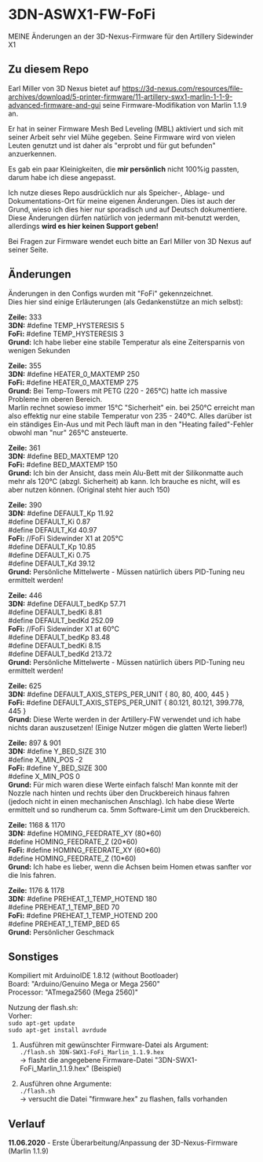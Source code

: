 # 3DN-ASWX1-FW-FoFi
MEINE Änderungen an der 3D-Nexus-Firmware für den Artillery Sidewinder X1


## Zu diesem Repo
Earl Miller von 3D Nexus bietet auf
https://3d-nexus.com/resources/file-archives/download/5-printer-firmware/11-artillery-swx1-marlin-1-1-9-advanced-firmware-and-gui
seine Firmware-Modifikation von Marlin 1.1.9 an.

Er hat in seiner Firmware Mesh Bed Leveling (MBL) aktiviert und sich mit seiner Arbeit sehr viel Mühe gegeben.
Seine Firmware wird von vielen Leuten genutzt und ist daher als "erprobt und für gut befunden" anzuerkennen.

Es gab ein paar Kleinigkeiten, die **mir persönlich** nicht 100%ig passten, darum habe ich diese angepasst.

Ich nutze dieses Repo ausdrücklich nur als Speicher-, Ablage- und Dokumentations-Ort für meine eigenen Änderungen.
Dies ist auch der Grund, wieso ich dies hier nur sporadisch und auf Deutsch dokumentiere.  
Diese Änderungen dürfen natürlich von jedermann mit-benutzt werden, allerdings **wird es hier keinen Support geben!**

Bei Fragen zur Firmware wendet euch bitte an Earl Miller von 3D Nexus auf seiner Seite.


## Änderungen
Änderungen in den Configs wurden mit "FoFi" gekennzeichnet.  
Dies hier sind einige Erläuterungen (als Gedankenstütze an mich selbst):


**Zeile:**	333  
**3DN:**	#define TEMP_HYSTERESIS 5  
**FoFi:**	#define TEMP_HYSTERESIS 3  
**Grund:**	Ich habe lieber eine stabile Temperatur als eine Zeitersparnis von wenigen Sekunden  
  
**Zeile:**	355  
**3DN:**	#define HEATER_0_MAXTEMP 250  
**FoFi:**	#define HEATER_0_MAXTEMP 275  
**Grund:**	Bei Temp-Towers mit PETG (220 - 265°C) hatte ich massive Probleme im oberen Bereich.  
Marlin rechnet sowieso immer 15°C "Sicherheit" ein. bei 250°C erreicht man also effektig nur eine stabile Temperatur von 235 - 240°C.   Alles darüber ist ein ständiges Ein-Aus und mit Pech läuft man in den "Heating failed"-Fehler obwohl man "nur" 265°C ansteuerte.  
  
**Zeile:**	361  
**3DN:**	#define BED_MAXTEMP 120  
**FoFi:**	#define BED_MAXTEMP 150  
**Grund:**	Ich bin der Ansicht, dass mein Alu-Bett mit der Silikonmatte auch mehr als 120°C (abzgl. Sicherheit) ab kann. Ich brauche es nicht, will es aber nutzen können. (Original steht hier auch 150)  
  
**Zeile:**	390  
**3DN:**	#define DEFAULT_Kp 11.92  
		#define DEFAULT_Ki 0.87  
		#define DEFAULT_Kd 40.97  
**FoFi:**  //FoFi Sidewinder X1 at 205°C  
		#define DEFAULT_Kp 10.85  
		#define DEFAULT_Ki 0.75  
		#define DEFAULT_Kd 39.12  
**Grund:**	Persönliche Mittelwerte - Müssen natürlich übers PID-Tuning neu ermittelt werden!  
  
**Zeile:**	446  
**3DN:**	#define DEFAULT_bedKp 57.71  
		#define DEFAULT_bedKi 8.81  
		#define DEFAULT_bedKd 252.09  
**FoFi:**	//FoFi Sidewinder X1 at 60°C  
		#define DEFAULT_bedKp 83.48  
		#define DEFAULT_bedKi 8.15  
		#define DEFAULT_bedKd 213.72  
**Grund:**	Persönliche Mittelwerte - Müssen natürlich übers PID-Tuning neu ermittelt werden!  
  
**Zeile:**	625  
**3DN:**	#define DEFAULT_AXIS_STEPS_PER_UNIT   { 80, 80, 400, 445 }  
**FoFi:**	#define DEFAULT_AXIS_STEPS_PER_UNIT   { 80.121, 80.121, 399.778, 445 }  
**Grund:**	Diese Werte werden in der Artillery-FW verwendet und ich habe nichts daran auszusetzen! (Einige Nutzer mögen die glatten Werte lieber!)  
  
**Zeile:**	897 & 901  
**3DN:**	#define Y_BED_SIZE 310  
		#define X_MIN_POS -2  
**FoFi:**	#define Y_BED_SIZE 300  
		#define X_MIN_POS 0  
**Grund:**	Für mich waren diese Werte einfach falsch! Man konnte mit der Nozzle nach hinten und rechts über den Druckbereich hinaus fahren (jedoch nicht in einen mechanischen Anschlag). Ich habe diese Werte ermittelt und so rundherum ca. 5mm Software-Limit um den Druckbereich.  
  
**Zeile:**	1168 & 1170  
**3DN:**	#define HOMING_FEEDRATE_XY (80\*60)  
		#define HOMING_FEEDRATE_Z  (20\*60)  
**FoFi:**	#define HOMING_FEEDRATE_XY (60\*60)  
		#define HOMING_FEEDRATE_Z  (10\*60)  
**Grund:**	Ich habe es lieber, wenn die Achsen beim Homen etwas sanfter vor die Inis fahren.  
  
**Zeile:**	1176 & 1178  
**3DN:**	#define PREHEAT_1_TEMP_HOTEND 180  
		#define PREHEAT_1_TEMP_BED     70  
**FoFi:**	#define PREHEAT_1_TEMP_HOTEND 200  
		#define PREHEAT_1_TEMP_BED     65  
**Grund:**	Persönlicher Geschmack  
  
## Sonstiges  
Kompiliert mit ArduinoIDE 1.8.12 (without Bootloader)  
Board: "Arduino/Genuino Mega or Mega 2560"  
Processor: "ATmega2560 (Mega 2560)"  

Nutzung der flash.sh:  
Vorher:  
`sudo apt-get update`  
`sudo apt-get install avrdude`  
  
1. Ausführen mit gewünschter Firmware-Datei als Argument:  
`./flash.sh 3DN-SWX1-FoFi_Marlin_1.1.9.hex`  
-> flasht die angegebene Firmware-Datei "3DN-SWX1-FoFi_Marlin_1.1.9.hex" (Beispiel)  

2. Ausführen ohne Argumente:  
`./flash.sh`  
-> versucht die Datei "firmware.hex" zu flashen, falls vorhanden
  
    
## Verlauf  
**11.06.2020** - Erste Überarbeitung/Anpassung der 3D-Nexus-Firmware (Marlin 1.1.9)
